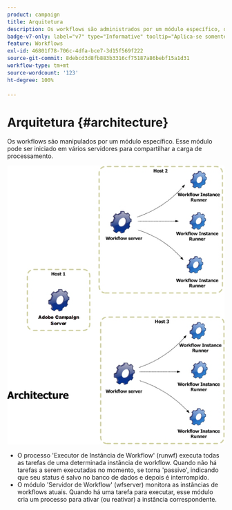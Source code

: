 ```yaml
---
product: campaign
title: Arquitetura
description: Os workflows são administrados por um módulo específico, que pode ser iniciado em vários servidores para compartilhar a carga de processamento
badge-v7-only: label="v7" type="Informative" tooltip="Aplica-se somente ao Campaign Classic v7"
feature: Workflows
exl-id: 46801f78-706c-4dfa-bce7-3d15f569f222
source-git-commit: 8debcd3d8fb883b3316cf75187a86bebf15a1d31
workflow-type: tm+mt
source-wordcount: '123'
ht-degree: 100%

---
```


# Arquitetura {#architecture}



Os workflows são manipulados por um módulo específico. Esse módulo pode ser iniciado em vários servidores para compartilhar a carga de processamento.

![](assets/architecture.png)

* O processo &#39;Executor de Instância de Workflow&#39; (runwf) executa todas as tarefas de uma determinada instância de workflow. Quando não há tarefas a serem executadas no momento, se torna &#39;passivo&#39;, indicando que seu status é salvo no banco de dados e depois é interrompido.
* O módulo &#39;Servidor de Workflow&#39; (wfserver) monitora as instâncias de workflows atuais. Quando há uma tarefa para executar, esse módulo cria um processo para ativar (ou reativar) a instância correspondente.
